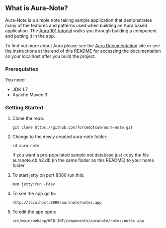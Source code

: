 ## What is Aura-Note?

Aura-Note is a simple note taking sample application that demonstrates many of the features and patterns used when building an Aura based application.  The [Aura 101 tutorial](https://github.com/forcedotcom/aura-note/blob/master/Aura101.pdf) walks you through building a component and putting it in the app.

To find out more about Aura please see the [Aura Documentation](http://documentation.auraframework.org/auradocs) site or see the instructions at the end of this README for 
accessing the documentation on your localhost after you build the project.

### Prerequisites

You need:

* JDK 1.7
* Apache Maven 3

### Getting Started

1. Clone the repo:

	`git clone https://github.com/forcedotcom/aura-note.git`
	
2. Change to the newly created aura-note folder:

	`cd aura-note`
		
	If you want a pre-populated sample not database just copy the file auranote.db.h2.db (in the same folder as this README) to your home folder
		
3. To start jetty on port 8080 run this:

    `mvn jetty:run -Pdev`

4. To see the app go to:

    `http://localhost:8080/auranote/notes.app`

5. To edit the app open:

    `src/main/webapp/WEB-INF/components/auranote/notes/notes.app`
